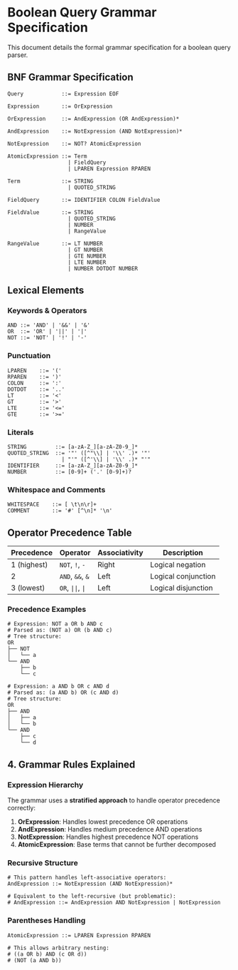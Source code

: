 # Boolean Query Grammar Specification

This document details the formal grammar specification for a boolean query parser.

## BNF Grammar Specification
```ebnf
Query            ::= Expression EOF

Expression       ::= OrExpression

OrExpression     ::= AndExpression (OR AndExpression)*

AndExpression    ::= NotExpression (AND NotExpression)*

NotExpression    ::= NOT? AtomicExpression

AtomicExpression ::= Term
                   | FieldQuery  
                   | LPAREN Expression RPAREN

Term             ::= STRING
                   | QUOTED_STRING

FieldQuery       ::= IDENTIFIER COLON FieldValue

FieldValue       ::= STRING
                   | QUOTED_STRING
                   | NUMBER
                   | RangeValue

RangeValue       ::= LT NUMBER
                   | GT NUMBER  
                   | GTE NUMBER
                   | LTE NUMBER
                   | NUMBER DOTDOT NUMBER
```

## Lexical Elements
### Keywords & Operators
```ebnf
AND ::= 'AND' | '&&' | '&'
OR  ::= 'OR' | '||' | '|'
NOT ::= 'NOT' | '!' | '-'
```

### Punctuation
```ebnf
LPAREN    ::= '('
RPAREN    ::= ')'
COLON     ::= ':'
DOTDOT    ::= '..'
LT        ::= '<'
GT        ::= '>'
LTE       ::= '<='
GTE       ::= '>='
```

### Literals
```ebnf
STRING         ::= [a-zA-Z_][a-zA-Z0-9_]*
QUOTED_STRING  ::= '"' ([^"\\] | '\\' .)* '"'
                 | "'" ([^'\\] | '\\' .)* "'"
IDENTIFIER     ::= [a-zA-Z_][a-zA-Z0-9_]*
NUMBER         ::= [0-9]+ ('.' [0-9]+)?
```

### Whitespace and Comments
```ebnf
WHITESPACE    ::= [ \t\n\r]+
COMMENT       ::= '#' [^\n]* '\n'
```

## Operator Precedence Table

| Precedence | Operator | Associativity | Description |
|------------|----------|---------------|-------------|
| 1 (highest) | `NOT`, `!`, `-` | Right | Logical negation |
| 2 | `AND`, `&&`, `&` | Left | Logical conjunction |
| 3 (lowest) | `OR`, `\|\|`, `\|` | Left | Logical disjunction |

### Precedence Examples

```console
# Expression: NOT a OR b AND c
# Parsed as: (NOT a) OR (b AND c)
# Tree structure:
OR
├── NOT
│   └── a
└── AND
    ├── b
    └── c

# Expression: a AND b OR c AND d  
# Parsed as: (a AND b) OR (c AND d)
# Tree structure:
OR
├── AND
│   ├── a
│   └── b
└── AND
    ├── c
    └── d
```

## 4. Grammar Rules Explained

### Expression Hierarchy

The grammar uses a **stratified approach** to handle operator precedence correctly:

1. **OrExpression**: Handles lowest precedence OR operations
2. **AndExpression**: Handles medium precedence AND operations  
3. **NotExpression**: Handles highest precedence NOT operations
4. **AtomicExpression**: Base terms that cannot be further decomposed

### Recursive Structure

```ebnf
# This pattern handles left-associative operators:
AndExpression ::= NotExpression (AND NotExpression)*

# Equivalent to the left-recursive (but problematic):
# AndExpression ::= AndExpression AND NotExpression | NotExpression
```

### Parentheses Handling

```ebnf
AtomicExpression ::= LPAREN Expression RPAREN

# This allows arbitrary nesting:
# ((a OR b) AND (c OR d))
# (NOT (a AND b))
```
